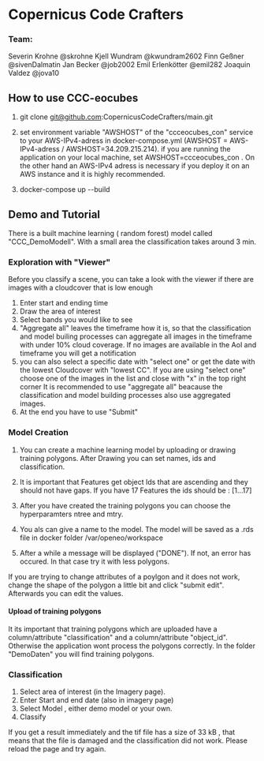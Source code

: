 
# Copernicus Code Crafters

### Team:
Severin Krohne      @skrohne
Kjell Wundram       @kwundram2602
Finn Geßner         @sivenDalmatin
Jan Becker          @job2002
Emil Erlenkötter    @emil282
Joaquin Valdez      @jova10


## How to use CCC-eocubes

1. git clone git@github.com:CopernicusCodeCrafters/main.git

2. set environment variable "AWSHOST" of  the "ccceocubes_con"  service to your AWS-IPv4-adress in docker-compose.yml (AWSHOST = AWS-IPv4-adress / AWSHOST=34.209.215.214).
if you are running the application on your local machine, set AWSHOST=ccceocubes_con  .
On the other hand an AWS-IPv4 adress is necessary if you deploy it on an AWS instance and it is highly recommended.
3. docker-compose up --build


## Demo and Tutorial
There is a built machine learning ( random forest) model called "CCC_DemoModell".
With a small area the classification takes around 3 min.



### Exploration with "Viewer"

 Before you classify a scene, you can take a look with the viewer if there are images with a cloudcover that is low enough
1. Enter start and ending time
2. Draw the area of interest
3. Select bands you would like to see
4. "Aggregate all" leaves the timeframe how it is, so that the classification and model builing processes can aggregate all images in the timeframe with under 10% cloud coverage. If no images are available in the AoI and timeframe you will get a notification
5. you can also select a specific date with "select one" or get the date with the lowest Cloudcover with "lowest CC".
If you are using "select one" choose one of the images in the list and close with "x" in the top right corner
It is recommended  to use "aggregate all" beacause the classification and model building processes also use aggregated images.
6. At the end you have to use "Submit"

### Model Creation

1. You can create a machine learning model by uploading or drawing training polygons. After Drawing you can set names, ids and classification.

2. It is important that Features get object Ids that are ascending and they should not have gaps. If you have 17 Features the ids should be : [1...17]

3. After you have created the training polygons you can choose the hyperparamters ntree and mtry.

4. You als can give a name to the model. The model will be saved as a .rds file in  docker folder /var/openeo/workspace

5. After a while a message will be displayed ("DONE"). If not, an error has occured. In that case try it with less polygons.

If you are trying to change attributes of a poylgon and it does not work, change the shape of the polygon a little bit and click "submit edit". Afterwards you can edit the values.

#### Upload of training polygons

It its important that training polygons which are uploaded have a column/attribute "classification" and a column/attribute "object_id".
Otherwise the application wont process the polygons correctly.
In the folder "DemoDaten" you will find training polygons.

### Classification

1. Select area of interest (in the Imagery page).
2. Enter Start and end date (also in imagery page)
3. Select Model , either demo model or your own.
4. Classify

If you get a result immediately and the tif file has a size of 33 kB , that means that the file is damaged and the classification did not work. Please reload the page and try again.
